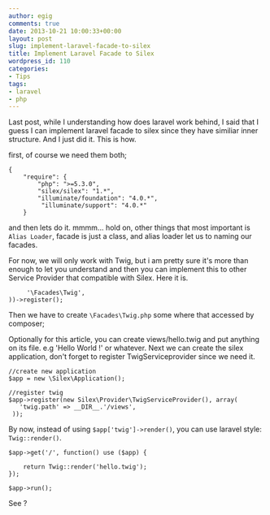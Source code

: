 ```yaml
---
author: egig
comments: true
date: 2013-10-21 10:00:33+00:00
layout: post
slug: implement-laravel-facade-to-silex
title: Implement Laravel Facade to Silex
wordpress_id: 110
categories:
- Tips
tags:
- laravel
- php
---
```


Last post, while I understanding how does laravel work behind, I said that I guess I can implement laravel facade to silex since they have similiar inner structure. And I just did it. This is how.<!-- more -->

first, of course we need them both;


    
    
    {
        "require": {
            "php": ">=5.3.0",
            "silex/silex": "1.*",
            "illuminate/foundation": "4.0.*",
             "illuminate/support": "4.0.*"
        }
    



and then lets do it. mmmm... hold on, other things that most important is `Alias Loader`, facade is just a class, and alias loader let us to naming our facades.

For now, we will only work with Twig, but i am pretty sure it's more than enough to let you understand and then you can implement this to other Service Provider that compatible with Silex. Here it is.


    
    
         '\Facades\Twig',
    ))->register();
           
    



Then we have to create `\Facades\Twig.php` some where that accessed by composer;

Optionally for this article, you can create views/hello.twig and put anything on its file. e.g 'Hello World !' or whatever. Next we can create the silex application, don't forget to register TwigServiceprovider since we need it.


    
    
    //create new application
    $app = new \Silex\Application();    
            
    //register twig
    $app->register(new Silex\Provider\TwigServiceProvider(), array(
       'twig.path' => __DIR__.'/views',
     ));
    



By now, instead of using `$app['twig']->render()`, you can use laravel style: `Twig::render()`.


    
    
    $app->get('/', function() use ($app) {
    
        return Twig::render('hello.twig');
    });
            
    $app->run();
    



See ?
